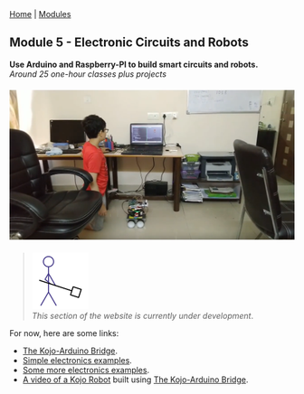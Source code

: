 <div class="nav">
  <a href="/index.html">Home</a> | <a href="modules-index.html">Modules</a>
</div>

## Module 5 - Electronic Circuits and Robots
**Use Arduino and Raspberry-PI to build smart circuits and robots.**  
*Around 25 one-hour classes plus projects*

<div style="margin-top: 20px;margin-bottom: 20px;text-align:center">
  <img src="module5-images/adi-robot.png" width="600"/>
</div>

> <img src="/man-at-work.png"/> <br/> *This section of the website is currently under development*.

For now, here are some links:

* [The Kojo-Arduino Bridge](https://github.com/litan/kojo-arduino).
* [Simple electronics examples](https://github.com/litan/kojo-arduino/tree/master/examples).
* [Some more electronics examples](https://github.com/litan/kojo-arduino/tree/master/starterkit).
* [A video of a Kojo Robot](https://www.youtube.com/watch?v=atNDPTig2_Y&feature=youtu.be) built using [The Kojo-Arduino Bridge](https://github.com/litan/kojo-arduino).
